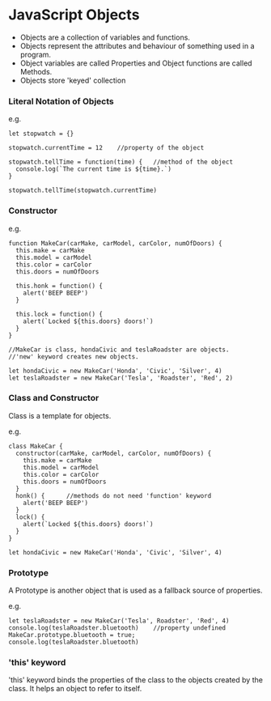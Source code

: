 # JavaScript Objects

- Objects are a collection of variables and functions.
- Objects represent the attributes and behaviour of something used in a program.
- Object variables are called Properties and Object functions are called Methods.
- Objects store 'keyed' collection 

### Literal Notation of Objects
e.g.

```
let stopwatch = {} 

stopwatch.currentTime = 12    //property of the object

stopwatch.tellTime = function(time) {   //method of the object
  console.log(`The current time is ${time}.`)
}

stopwatch.tellTime(stopwatch.currentTime)

```

### Constructor
e.g.

```
function MakeCar(carMake, carModel, carColor, numOfDoors) {
  this.make = carMake
  this.model = carModel
  this.color = carColor
  this.doors = numOfDoors
  
  this.honk = function() {
    alert('BEEP BEEP')
  }
  
  this.lock = function() {
    alert(`Locked ${this.doors} doors!`)
  }
}

//MakeCar is class, hondaCivic and teslaRoadster are objects.
//'new' keyword creates new objects.

let hondaCivic = new MakeCar('Honda', 'Civic', 'Silver', 4)
let teslaRoadster = new MakeCar('Tesla', 'Roadster', 'Red', 2)
```

### Class and Constructor
Class is a template for objects.

e.g.

```
class MakeCar {
  constructor(carMake, carModel, carColor, numOfDoors) {
    this.make = carMake
    this.model = carModel
    this.color = carColor
    this.doors = numOfDoors
  }
  honk() {      //methods do not need 'function' keyword
    alert('BEEP BEEP')
  }
  lock() {
    alert(`Locked ${this.doors} doors!`)
  }
}

let hondaCivic = new MakeCar('Honda', 'Civic', 'Silver', 4)
```

### Prototype
A Prototype is another object that is used as a fallback source of properties.

e.g.
```
let teslaRoadster = new MakeCar('Tesla', Roadster', 'Red', 4)
console.log(teslaRoadster.bluetooth)    //property undefined
MakeCar.prototype.bluetooth = true;
console.log(teslaRoadster.bluetooth)
```

### 'this' keyword
'this' keyword binds the properties of the class to the objects created by the class. It helps an object to refer to itself.
